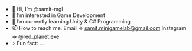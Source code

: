 - 👋 Hi, I’m @samit-mgl
- 👀 I’m interested in Game Development
- 🌱 I’m currently learning Unity & C# Programming
- 📫 How to reach me: Email => samit.minigamelab@gmail.com Instagram => @red_planet.exe
- ⚡ Fun fact: ...

<!---
samit-mgl/samit-mgl is a ✨ special ✨ repository because its `README.md` (this file) appears on your GitHub profile.
You can click the Preview link to take a look at your changes.
--->
